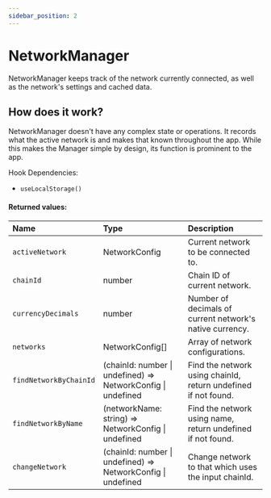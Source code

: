 ```yaml
---
sidebar_position: 2
---
```


# NetworkManager

NetworkManager keeps track of the network currently connected, as well as the network's settings and cached data.

## How does it work?

NetworkManager doesn't have any complex state or operations. It records what the active network is and makes that known throughout the app. While this makes the Manager simple by design, its function is prominent to the app.

Hook Dependencies:
- `useLocalStorage()`

#### Returned values:
| Name | Type | Description                                                          |
| :--- | :--- | :------------------------------------------------------------------- |
|`activeNetwork` | NetworkConfig | Current network to be connected to.
|`chainId` | number | Chain ID of current network.
|`currencyDecimals` | number | Number of decimals of current network's native currency.
|`networks` | NetworkConfig[] | Array of network configurations.
|`findNetworkByChainId` | (chainId: number \| undefined) => NetworkConfig \| undefined | Find the network using chainId, return undefined if not found.
|`findNetworkByName` | (networkName: string) => NetworkConfig \| undefined | Find the network using name, return undefined if not found.
|`changeNetwork` | (chainId: number \| undefined) => NetworkConfig \| undefined | Change network to that which uses the input chainId.